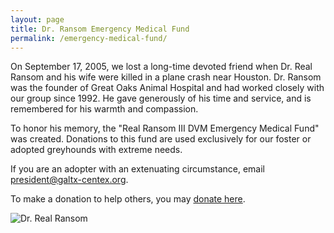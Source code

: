 ```yaml
---
layout: page
title: Dr. Ransom Emergency Medical Fund
permalink: /emergency-medical-fund/
---
```


On September 17, 2005, we lost a long-time devoted friend when Dr. Real Ransom and his wife were killed in a plane crash near Houston. Dr. Ransom was the founder of Great Oaks Animal Hospital and had worked closely with our group since 1992. He gave generously of his time and service, and is remembered for his warmth and compassion.

To honor his memory, the "Real Ransom III DVM Emergency Medical Fund" was created.  Donations to this fund are used exclusively for our foster or adopted greyhounds with extreme needs.

If you are an adopter with an extenuating circumstance, email [president@galtx-centex.org](mailto:president@galtx-centex.org).

To make a donation to help others, you may [donate here](/donate).

![Dr. Real Ransom](/img/real-ransom.png "Dr. Real Ransom")
